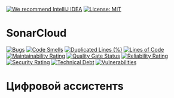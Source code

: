 [![We recommend IntelliJ IDEA](https://www.elegantobjects.org/intellij-idea.svg)](https://www.jetbrains.com/idea/)
[![License: MIT](https://img.shields.io/badge/License-MIT-yellow.svg)](https://opensource.org/licenses/MIT)
# SonarCloud
[![Bugs](https://sonarcloud.io/api/project_badges/measure?project=aleksandrmalinoko_digital_assistant_sharp_object&metric=bugs)](https://sonarcloud.io/dashboard?id=aleksandrmalinoko_digital_assistant_sharp_object)
[![Code Smells](https://sonarcloud.io/api/project_badges/measure?project=aleksandrmalinoko_digital_assistant_sharp_object&metric=code_smells)](https://sonarcloud.io/dashboard?id=aleksandrmalinoko_digital_assistant_sharp_object)
[![Duplicated Lines (%)](https://sonarcloud.io/api/project_badges/measure?project=aleksandrmalinoko_digital_assistant_sharp_object&metric=duplicated_lines_density)](https://sonarcloud.io/dashboard?id=aleksandrmalinoko_digital_assistant_sharp_object)
[![Lines of Code](https://sonarcloud.io/api/project_badges/measure?project=aleksandrmalinoko_digital_assistant_sharp_object&metric=ncloc)](https://sonarcloud.io/dashboard?id=aleksandrmalinoko_digital_assistant_sharp_object)
[![Maintainability Rating](https://sonarcloud.io/api/project_badges/measure?project=aleksandrmalinoko_digital_assistant_sharp_object&metric=sqale_rating)](https://sonarcloud.io/dashboard?id=aleksandrmalinoko_digital_assistant_sharp_object)
[![Quality Gate Status](https://sonarcloud.io/api/project_badges/measure?project=aleksandrmalinoko_digital_assistant_sharp_object&metric=alert_status)](https://sonarcloud.io/dashboard?id=aleksandrmalinoko_digital_assistant_sharp_object)
[![Reliability Rating](https://sonarcloud.io/api/project_badges/measure?project=aleksandrmalinoko_digital_assistant_sharp_object&metric=reliability_rating)](https://sonarcloud.io/dashboard?id=aleksandrmalinoko_digital_assistant_sharp_object)
[![Security Rating](https://sonarcloud.io/api/project_badges/measure?project=aleksandrmalinoko_digital_assistant_sharp_object&metric=security_rating)](https://sonarcloud.io/dashboard?id=aleksandrmalinoko_digital_assistant_sharp_object)
[![Technical Debt](https://sonarcloud.io/api/project_badges/measure?project=aleksandrmalinoko_digital_assistant_sharp_object&metric=sqale_index)](https://sonarcloud.io/dashboard?id=aleksandrmalinoko_digital_assistant_sharp_object)
[![Vulnerabilities](https://sonarcloud.io/api/project_badges/measure?project=aleksandrmalinoko_digital_assistant_sharp_object&metric=vulnerabilities)](https://sonarcloud.io/dashboard?id=aleksandrmalinoko_digital_assistant_sharp_object)
# Цифровой ассистентs

